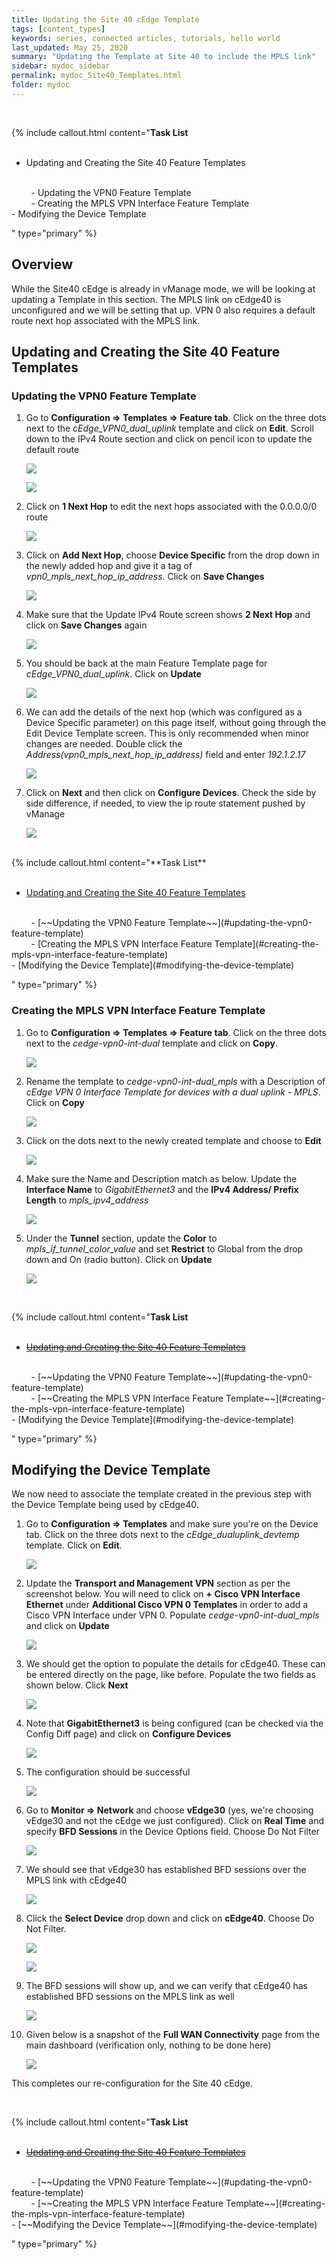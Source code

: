 ```yaml
---
title: Updating the Site 40 cEdge Template
tags: [content_types]
keywords: series, connected articles, tutorials, hello world
last_updated: May 25, 2020
summary: "Updating the Template at Site 40 to include the MPLS link"
sidebar: mydoc_sidebar
permalink: mydoc_Site40_Templates.html
folder: mydoc
---
```

<br/>

{% include callout.html content="**Task List**
<br/><br/>

- Updating and Creating the Site 40 Feature Templates
<br/>
&nbsp;&nbsp;&nbsp;&nbsp;&nbsp;&nbsp;&nbsp;&nbsp;- Updating the VPN0 Feature Template
    <br/>
&nbsp;&nbsp;&nbsp;&nbsp;&nbsp;&nbsp;&nbsp;&nbsp;- Creating the MPLS VPN Interface Feature Template
    <br/>
- Modifying the Device Template

<br/>

" type="primary" %}

## Overview

While the Site40 cEdge is already in vManage mode, we will be looking at updating a Template in this section. The MPLS link on cEdge40 is unconfigured and we will be setting that up. VPN 0 also requires a default route next hop associated with the MPLS link.

## Updating and Creating the Site 40 Feature Templates

### Updating the VPN0 Feature Template

1. Go to **Configuration => Templates => Feature tab**. Click on the three dots next to the *cEdge_VPN0_dual_uplink* template and click on **Edit**. Scroll down to the IPv4 Route section and click on pencil icon to update the default route

    ![](/images/cEdgeSite40_Templates/08_editvpn0temp_addipv4route.PNG)

    ![](/images/cEdgeSite40_Templates/09_editroute.PNG)

2. Click on **1 Next Hop** to edit the next hops associated with the 0.0.0.0/0 route

    ![](/images/cEdgeSite40_Templates/10_clic1nexthop.PNG)

3. Click on **Add Next Hop**, choose **Device Specific** from the drop down in the newly added hop and give it a tag of *vpn0_mpls_next_hop_ip_address*. Click on **Save Changes**

    ![](/images/cEdgeSite40_Templates/11_addhop.PNG)

4. Make sure that the Update IPv4 Route screen shows **2 Next Hop** and click on **Save Changes** again

    ![](/images/cEdgeSite40_Templates/12_2nh_save.PNG)

5. You should be back at the main Feature Template page for *cEdge_VPN0_dual_uplink*. Click on **Update**

    ![](/images/cEdgeSite40_Templates/13_update.PNG)

6. We can add the details of the next hop (which was configured as a Device Specific parameter) on this page itself, without going through the Edit Device Template screen. This is only recommended when minor changes are needed. Double click the *Address(vpn0_mpls_next_hop_ip_address)* field and enter *192.1.2.17*

    ![](/images/cEdgeSite40_Templates/14_editdirectly.PNG)

7. Click on **Next** and then click on **Configure Devices**. Check the side by side difference, if needed, to view the ip route statement pushed by vManage

    ![](/images/cEdgeSite40_Templates/15_sbs_routead_confdev.PNG)

<br/>
{% include callout.html content="**Task List**
<br/><br/>

- [Updating and Creating the Site 40 Feature Templates](#updating-and-creating-the-site-40-feature-templates)
<br/>
&nbsp;&nbsp;&nbsp;&nbsp;&nbsp;&nbsp;&nbsp;&nbsp;- [~~Updating the VPN0 Feature Template~~](#updating-the-vpn0-feature-template)
    <br/>
&nbsp;&nbsp;&nbsp;&nbsp;&nbsp;&nbsp;&nbsp;&nbsp;- [Creating the MPLS VPN Interface Feature Template](#creating-the-mpls-vpn-interface-feature-template)
    <br/>
- [Modifying the Device Template](#modifying-the-device-template)

<br/>

" type="primary" %}

### Creating the MPLS VPN Interface Feature Template

1. Go to **Configuration => Templates => Feature tab**. Click on the three dots next to the *cedge-vpn0-int-dual* template and click on **Copy**.

    ![](/images/cEdgeSite40_Templates/01_copy.PNG)

2. Rename the template to *cedge-vpn0-int-dual_mpls* with a Description of *cEdge VPN 0 Interface Template for devices with a dual uplink - MPLS*. Click on **Copy**

    ![](/images/cEdgeSite40_Templates/02_mpls.PNG)

3. Click on the dots next to the newly created template and choose to **Edit**

    ![](/images/cEdgeSite40_Templates/03_edit.PNG)

4. Make sure the Name and Description match as below. Update the **Interface Name** to *GigabitEthernet3* and the **IPv4 Address/ Prefix Length** to *mpls_ipv4_address*

    ![](/images/cEdgeSite40_Templates/04_name_desc_int_ip.PNG)

5. Under the **Tunnel** section, update the **Color** to *mpls_if_tunnel_color_value* and set **Restrict** to Global from the drop down and On (radio button). Click on **Update**

    ![](/images/cEdgeSite40_Templates/05_tunndet.PNG)

<br/>

{% include callout.html content="**Task List**
<br/><br/>

- [~~Updating and Creating the Site 40 Feature Templates~~](#updating-and-creating-the-site-40-feature-templates)
<br/>
&nbsp;&nbsp;&nbsp;&nbsp;&nbsp;&nbsp;&nbsp;&nbsp;- [~~Updating the VPN0 Feature Template~~](#updating-the-vpn0-feature-template)
    <br/>
&nbsp;&nbsp;&nbsp;&nbsp;&nbsp;&nbsp;&nbsp;&nbsp;- [~~Creating the MPLS VPN Interface Feature Template~~](#creating-the-mpls-vpn-interface-feature-template)
    <br/>
- [Modifying the Device Template](#modifying-the-device-template)

<br/>

" type="primary" %}

## Modifying the Device Template

We now need to associate the template created in the previous step with the Device Template being used by cEdge40.

1. Go to **Configuration => Templates** and make sure you're on the Device tab. Click on the three dots next to the *cEdge_dualuplink_devtemp* template. Click on **Edit**.

    ![](/images/cEdgeSite40_Templates/06_editdevtemp.PNG)

2. Update the **Transport and Management VPN** section as per the screenshot below. You will need to click on **+ Cisco VPN Interface Ethernet** under **Additional Cisco VPN 0 Templates** in order to add a Cisco VPN Interface under VPN 0. Populate *cedge-vpn0-int-dual_mpls* and click on **Update**

    ![](/images/cEdgeSite40_Templates/07_addvpnint_update.PNG)

3. We should get the option to populate the details for cEdge40. These can be entered directly on the page, like before. Populate the two fields as shown below. Click **Next**

    ![](/images/cEdgeSite40_Templates/16_editdirectly.PNG)

4. Note that **GigabitEthernet3** is being configured (can be checked via the Config Diff page) and click on **Configure Devices**

    ![](/images/cEdgeSite40_Templates/17_sbsdiff_addgig3.PNG)

5. The configuration should be successful

    ![](/images/cEdgeSite40_Templates/18_confsucc.PNG)

6. Go to **Monitor => Network** and choose **vEdge30** (yes, we're choosing vEdge30 and not the cEdge we just configured). Click on **Real Time** and specify **BFD Sessions** in the Device Options field. Choose Do Not Filter

    ![](/images/cEdgeSite40_Templates/19_mon_net_ve30_real_bfd_dnf.PNG)

7. We should see that vEdge30 has established BFD sessions over the MPLS link with cEdge40

    ![](/images/cEdgeSite40_Templates/20_ve30bfdwithce40mpls.PNG)

8. Click the **Select Device** drop down and click on **cEdge40**. Choose Do Not Filter.

    ![](/images/cEdgeSite40_Templates/21_choosece40.PNG)

    ![](/images/cEdgeSite40_Templates/22_dnf.PNG)

9. The BFD sessions will show up, and we can verify that cEdge40 has established BFD sessions on the MPLS link as well

    ![](/images/cEdgeSite40_Templates/23_bfd_on_mpls.PNG)

10. Given below is a snapshot of the **Full WAN Connectivity** page from the main dashboard (verification only, nothing to be done here)

    ![](/images/cEdgeSite40_Templates/24_snapshot.PNG)

This completes our re-configuration for the Site 40 cEdge.

<br/>

{% include callout.html content="**Task List**
<br/><br/>

- [~~Updating and Creating the Site 40 Feature Templates~~](#updating-and-creating-the-site-40-feature-templates)
<br/>
&nbsp;&nbsp;&nbsp;&nbsp;&nbsp;&nbsp;&nbsp;&nbsp;- [~~Updating the VPN0 Feature Template~~](#updating-the-vpn0-feature-template)
    <br/>
&nbsp;&nbsp;&nbsp;&nbsp;&nbsp;&nbsp;&nbsp;&nbsp;- [~~Creating the MPLS VPN Interface Feature Template~~](#creating-the-mpls-vpn-interface-feature-template)
    <br/>
- [~~Modifying the Device Template~~](#modifying-the-device-template)

<br/>

" type="primary" %}
